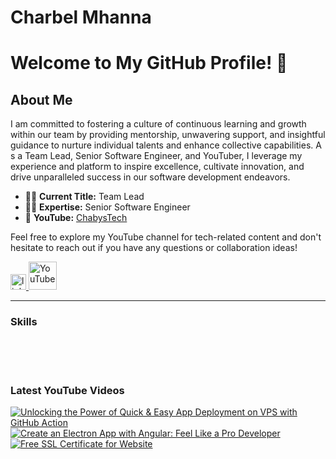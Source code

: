 # Charbel Mhanna

# Welcome to My GitHub Profile! 👋

## About Me

I am committed to fostering a culture of continuous learning and growth within our team by providing mentorship, unwavering support, and insightful guidance to nurture individual talents and enhance collective capabilities. A
s a Team Lead, Senior Software Engineer, and YouTuber, I leverage my experience and platform to inspire excellence, cultivate innovation, and drive unparalleled success in our software development endeavors.

- 👨‍💼 **Current Title:** Team Lead
- 👨‍💼 **Expertise:** Senior Software Engineer
- 🎥 **YouTube:** [ChabysTech](https://www.youtube.com/@chabystech)

Feel free to explore my YouTube channel for tech-related content and don't hesitate to reach out if you have any questions or collaboration ideas!


   <p align="left">
      <a href="https://charbelm.com">
         <link rel="stylesheet" href="https://fonts.googleapis.com/css2?family=Material+Symbols+Outlined:opsz,wght,FILL,GRAD@20..48,100..700,0..1,-50..200" />
      <a href="https://www.linkedin.com/in/charbel-mhanna-32559395/">
        <img alt="linkedin" title="Linkedin profile" src="https://www.svgrepo.com/show/449804/linkedin.svg" width="25px">
      <a href="https://www.youtube.com/@chabytech?sub_confirmation=1">
         <img alt="YouTube" title="View My YouTube" src="https://png.pngtree.com/png-vector/20221018/ourmid/pngtree-youtube-social-media-icon-png-image_6315995.png" width="45px"/></a>
   </p>

---

### Skills

<link rel="stylesheet" href="https://fonts.googleapis.com/css2?family=Material+Symbols+Outlined:opsz,wght,FILL,GRAD@20..48,100..700,0..1,-50..200" />

<br />
<br />


#

### Latest YouTube Videos
<!-- BEGIN YOUTUBE-CARDS -->
[![Unlocking the Power of Quick & Easy App Deployment on VPS with GitHub Action](https://i.ytimg.com/vi/-DKctD8_RGc/hqdefault.jpg?sqp=-oaymwEcCNACELwBSFXyq4qpAw4IARUAAIhCGAFwAcABBg==&rs=AOn4CLCWoLITtm1i3QTqF48f7qlYuZP8mg)](https://youtu.be/V2YYhGn3MGo?si=CTZarHTsxRUtkEsj)
[![Create an Electron App with Angular: Feel Like a Pro Developer](https://i.ytimg.com/vi/YrXSjosjSQ0/hqdefault.jpg?sqp=-oaymwEcCNACELwBSFXyq4qpAw4IARUAAIhCGAFwAcABBg==&rs=AOn4CLA6KtBxuhtpj_eX8sV0tk9eIzOvoQ)](https://www.youtube.com/watch?v=YrXSjosjSQ0&t=4s)
[![Free SSL Certificate for Website](https://i.ytimg.com/vi/PPY8R8czmq4/hqdefault.jpg?sqp=-oaymwEcCNACELwBSFXyq4qpAw4IARUAAIhCGAFwAcABBg==&rs=AOn4CLAGP0Z-En3S2KmHkMoj87SzGdJrwQ)](https://www.youtube.com/watch?v=PPY8R8czmq4&t=215s&ab_channel=Chaby%27sTech)
<!-- END YOUTUBE-CARDS -->

<a href="https://www.youtube.com/@chabytech?sub_confirmation=1">
         <link rel="stylesheet" href="https://fonts.googleapis.com/css2?family=Material+Symbols+Outlined:opsz,wght,FILL,GRAD@20..48,100..700,0..1,-50..200" />
</a> 

#

[website]: https://charbelm.com
[youtube]: https://youtube.com/@chabytech
